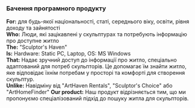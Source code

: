 ### Бачення програмного продукту

**For:** для будь-якої національності, статі,  середнього віку, освіти, рівня доходу та зайнятості   
**Who:** Люди, які зацікавлені у скульптурах та потребують інформацію про доступне житло   
**The:** "Sculptor's Haven"    
**Is:** Hardware: Static PC, Laptop, OS: MS Windows    
**That:** Надає зручний доступ до інформації про житло, спеціально адаптований для потреб скульпторів. Це допомагає їм знайти житло, яке відповідає їхнім потребам у просторі та комфорті для створення скульптур.   
**Unlike:** Навідміну від "ArtHaven Rentals", "Sculptor's Choice" або "ArtHomeFinder"
**Our product:** Наш продукт відрізняється тим, що ми пропонуємо спеціалізований підхід до пошуку житла для скульпторів.
